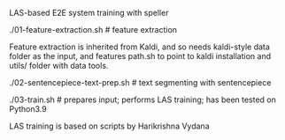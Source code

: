 LAS-based E2E system training with speller

./01-feature-extraction.sh # feature extraction

Feature extraction is inherited from Kaldi, and so needs kaldi-style data folder as the input, and features path.sh to point to kaldi installation and utils/ folder with data tools.

./02-sentencepiece-text-prep.sh # text segmenting with sentencepiece

./03-train.sh # prepares input; performs LAS training; has been tested on Python3.9

LAS training is based on scripts by Harikrishna Vydana

